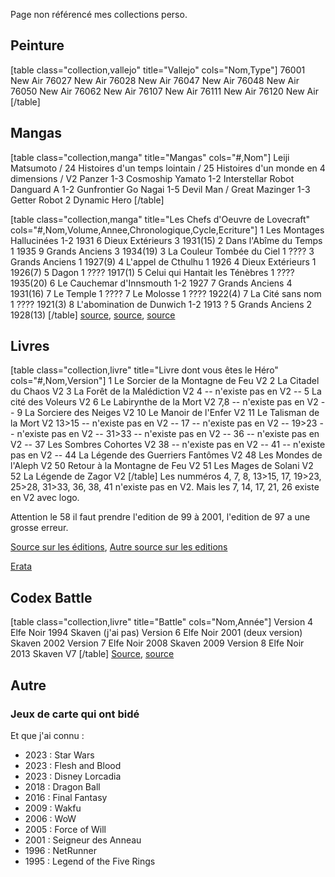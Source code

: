 Page non référencé  mes collections perso.

## Peinture

[table class="collection,vallejo" title="Vallejo" cols="Nom,Type"]
76001	New Air
76027	New Air
76028	New Air
76047	New Air
76048	New Air
76050	New Air
76062	New Air
76107	New Air
76111	New Air
76120	New Air
[/table]

## Mangas

[table class="collection,manga" title="Mangas" cols="#,Nom"]
Leiji Matsumoto
/	24 Histoires d'un temps lointain
/	25 Histoires d'un monde en 4 dimensions
/	V2 Panzer
1-3	Cosmoship Yamato
1-2	Interstellar Robot Danguard A
1-2	Gunfrontier
Go Nagai
1-5	Devil Man
/	Great Mazinger
1-3	Getter Robot
2	Dynamic Hero
[/table]

[table class="collection,manga" title="Les Chefs d'Oeuvre de Lovecraft" cols="#,Nom,Volume,Annee,Chronologique,Cycle,Ecriture"]
1	Les Montages Hallucinées	1-2	1931	6	Dieux Extérieurs 3	1931(15)
2	Dans l'Abîme du Temps	1	1935	9	Grands Anciens 3	1934(19)
3	La Couleur Tombée du Ciel	1	????	3	Grands Anciens 1	1927(9)
4	L'appel de Cthulhu	1	1926	4	Dieux Extérieurs 1	1926(7)
5	Dagon	1	????			1917(1)
5	Celui qui Hantait les Ténèbres	1	????			1935(20)
6	Le Cauchemar d'Innsmouth	1-2	1927	7	Grands Anciens 4	1931(16)
7	Le Temple	1	????
7	Le Molosse	1	????			1922(4)
7	La Cité sans nom	1	????			1921(3)
8	L'abomination de Dunwich	1-2	1913 ?	5	Grands Anciens 2	1928(13)
[/table]
[source](https://lantredecthulhu.com/lecture/ordre-lecture-lovecraft/),
[source](https://chronolivre.com/quel-ordre-lire-h-p-lovecraft-cthulhu/),
[source](https://www.senscritique.com/liste/Le_Mythe_de_Cthulhu_ordre_chronologique/1434003)

## Livres

[table class="collection,livre" title="Livre dont vous êtes le Héro" cols="#,Nom,Version"]
1	Le Sorcier de la Montagne de Feu	V2
2	La Citadel du Chaos	V2
3	La Forêt de la Malédiction	V2
4	-- n'existe pas en V2 --
5	La cité des Voleurs	V2
6	Le Labirynthe de la Mort	V2
7,8	-- n'existe pas en V2 --
9	La Sorciere des Neiges	V2
10	Le Manoir de l'Enfer	V2
11	Le Talisman de la Mort	V2
13>15	-- n'existe pas en V2 --
17	-- n'existe pas en V2 --
19>23	-- n'existe pas en V2 --
31>33	-- n'existe pas en V2 --
36	-- n'existe pas en V2 --
37	Les Sombres Cohortes	V2
38	-- n'existe pas en V2 --
41	-- n'existe pas en V2 --
44	La Légende des Guerriers Fantômes	V2
48	Les Mondes de l'Aleph	V2
50	Retour à la Montagne de Feu	V2
51	Les Mages de Solani	V2
52	La Légende de Zagor	V2
[/table]
Les numméros 4, 7, 8, 13>15, 17, 19>23, 25>28, 31>33, 36, 38, 41 n'existe pas en V2. Mais les 7, 14, 17, 21, 26 existe en V2 avec logo.

Attention le 58 il faut prendre l'edition de 99 à 2001, l'edition de 97 a une grosse erreur.

[Source sur les éditions](https://www.la-taverne-des-aventuriers.com/t4727-les-differentes-versions-des-df),
[Autre source sur les editions](https://www.bibliotheque-des-aventuriers.com/menu/4_serie/defis_fantastiques.htm)

[Erata](https://www.la-taverne-des-aventuriers.com/t2074-errata-de-la-serie-defis-fantastiques)

## Codex Battle

[table class="collection,livre" title="Battle" cols="Nom,Année"]
Version 4
Elfe Noir	1994
Skaven	(j'ai pas)
Version 6
Elfe Noir	2001 (deux version)
Skaven	2002
Version 7
Elfe Noir	2008
Skaven	2009
Version 8
Elfe Noir	2013
Skaven	V7
[/table]
[Source](https://sites.google.com/site/warhammerphiles/warhammer-a-travers-les-ages-et-les-editions),
[source](https://fr.wikipedia.org/wiki/Warhammer_le_jeu_des_batailles_fantastiques)

## Autre
### Jeux de carte qui ont bidé

Et que j'ai connu :
- 2023 : Star Wars
- 2023 : Flesh and Blood
- 2023 : Disney Lorcadia
- 2018 : Dragon Ball
- 2016 : Final Fantasy
- 2009 : Wakfu
- 2006 : WoW
- 2005 : Force of Will
- 2001 : Seigneur des Anneau
- 1996 : NetRunner
- 1995 : Legend of the Five Rings
